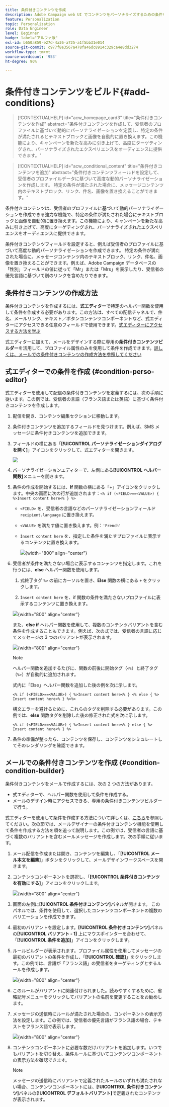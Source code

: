```yaml
---
title: 条件付きコンテンツを作成
description: Adobe Campaign web UI でコンテンツをパーソナライズするための条件を定義する方法について説明します
feature: Personalization
topic: Personalization
role: Data Engineer
level: Beginner
badge: label="アルファ版"
exl-id: b650a859-e27d-4a36-a725-a1f5bb31e014
source-git-commit: c977f8e3567a478fa46dc8914c329ca4e8dd3274
workflow-type: tm+mt
source-wordcount: '953'
ht-degree: 96%

---
```


# 条件付きコンテンツをビルド{#add-conditions}

>[!CONTEXTUALHELP]
>id="acw_homepage_card3"
>title="条件付きコンテンツを作成"
>abstract="条件付きコンテンツを作成して、受信者のプロファイルに基づいて動的にパーソナライゼーションを定義し、特定の条件が満たされるとテキストブロックと画像を自動的に置き換えます。この機能により、キャンペーンを新たな高みに引き上げて、高度にターゲティングされ、パーソナライズされたエクスペリエンスをオーディエンスに提供できます。"



>[!CONTEXTUALHELP]
>id="acw_conditional_content"
>title="条件付きコンテンツを追加"
>abstract="条件付きコンテンツフィールドを設定して、受信者のプロファイルデータに基づいて高度な動的パーソナライゼーションを作成します。 特定の条件が満たされた場合に、メッセージコンテンツ内のテキストブロック、リンク、件名、画像を置き換えることができます。"

条件付きコンテンツは、受信者のプロファイルに基づいて動的パーソナライゼーションを作成できる強力な機能で、特定の条件が満たされた場合にテキストブロックと画像を自動的に置き換えます。この機能により、キャンペーンを新たな高みに引き上げて、高度にターゲティングされ、パーソナライズされたエクスペリエンスをオーディエンスに提供できます。

条件付きコンテンツフィールドを設定すると、例えば受信者のプロファイルに基づいて高度な動的パーソナライゼーションを作成できます。 特定の条件が満たされた場合に、メッセージコンテンツ内のテキストブロック、リンク、件名、画像を置き換えることができます。例えば、Adobe Campaign データベースの「性別」フィールドの値に従って「Mr」または「Mrs」を表示したり、受信者の優先言語に基づいて別のリンクを含めたりできます。

## 条件付きコンテンツの作成方法

条件付きコンテンツを作成するには、**式エディター**&#x200B;で特定のヘルパー関数を使用して条件を作成する必要があります。この方法は、すべての配信チャネルで、件名、メールリンク、テキスト／ボタンコンテンツコンポーネントなど、式エディターにアクセスできる任意のフィールドで使用できます。[式エディターにアクセスする方法を学ぶ](gs-personalization.md/#access)

式エディターに加えて、メールをデザインする際に専用の&#x200B;**条件付きコンテンツビルダー**&#x200B;を活用して、プロファイル属性のみを使用して条件を作成できます。[詳しくは、メールでの条件付きコンテンツの作成方法を参照してください](#condition-condition-builder)

## 式エディターでの条件を作成 {#condition-perso-editor}

式エディターを使用して配信の条件付きコンテンツを定義するには、次の手順に従います。この例では、受信者の言語（フランス語または英語）に基づく条件付きコンテンツを作成します。

1. 配信を開き、コンテンツ編集セクションに移動します。

1. 条件付きコンテンツを追加するフィールドを見つけます。例えば、SMS メッセージに条件付きコンテンツを追加できます。

1. フィールドの横にある「**[!UICONTROL パーソナライゼーションダイアログを開く]**」アイコンをクリックして、式エディターを開きます。

   ![](assets/open-perso-editor-sms.png)

1. パーソナライゼーションエディターで、左側にある&#x200B;**[!UICONTROL ヘルパー関数]**&#x200B;メニューを開きます。

1. 条件の作成を開始するには、**If** 関数の横にある「+」アイコンをクリックします。中央の画面に次の行が追加されます：`<% if (<FIELD>==<VALUE>) { %>Insert content here<% } %>`

   * `<FIELD>` を、受信者の言語などのパーソナライゼーションフィールド `recipient.language` に置き換えます。
   * `<VALUE>` を満たす値に置き換えます。例：`'French'`
   * `Ìnsert content here` を、指定した条件を満たすプロファイルに表示するコンテンツに置き換えます。

     ![](assets/condition-sample1.png){width="800" align="center"}

1. 受信者が条件を満たさない場合に表示するコンテンツを指定します。これを行うには、**else** ヘルパー関数を使用します。

   1. 式終了タグ `%>` の前にカーソルを置き、**Else** 関数の横にある `+` をクリックします。

   1. `Ìnsert content here` を、if 関数の条件を満たさないプロファイルに表示するコンテンツに置き換えます。

   ![](assets/condition-sample2.png){width="800" align="center"}

   また、**else if** ヘルパー関数を使用して、複数のコンテンツバリアントを含む条件を作成することもできます。例えば、次の式では、受信者の言語に応じてメッセージの 3 つのバリアントが表示されます。

   ![](assets/condition-sample3.png){width="800" align="center"}

   >[!NOTE]
   >
   >ヘルパー関数を追加するたびに、関数の前後に開始タグ（`<%`）と終了タグ（`%>`）が自動的に追加されます。
   >
   >式内に「Else」ヘルパー関数を追加した後の例を次に示します。
   >
   >`<% if (<FIELD>==<VALUE>) { %>Insert content here<% } <% else { %> Insert content here<% } %>%>`
   >
   >構文エラーを避けるために、これらのタグを削除する必要があります。この例では、**else** 関数タグを削除した後の修正された式を次に示します。
   >
   >`<% if (<FIELD>==<VALUE>) { %>Insert content here<% } else { %> Insert content here<% } %>`

1. 条件の準備が整ったら、コンテンツを保存し、コンテンツをシミュレートしてそのレンダリングを確認できます。

## メールでの条件付きコンテンツを作成 {#condition-condition-builder}

条件付きコンテンツをメールで作成するには、次の 2 つの方法があります。
* 式エディターで、ヘルパー関数を使用して条件を作成する。
* メールのデザイン時にアクセスできる、専用の条件付きコンテンツビルダーで行う。

式エディターを使用して条件を作成する方法について詳しくは、[こちら](#condition-perso-editor)を参照してください。次の節では、メールデザイナーの条件付きコンテンツ機能を使用して条件を作成する方法を順を追って説明します。この例では、受信者の言語に基づく複数のバリアントを含むメールメッセージを作成します。次の手順に従います。

1. メール配信を作成または開き、コンテンツを編集し、「**[!UICONTROL メール本文を編集]**」ボタンをクリックして、メールデザインワークスペースを開きます。

1. コンテンツコンポーネントを選択し、「**[!UICONTROL 条件付きコンテンツを有効にする]**」アイコンをクリックします。

   ![](assets/condition-email-enable.png){width="800" align="center"}

1. 画面の左側に&#x200B;**[!UICONTROL 条件付きコンテンツ]**&#x200B;パネルが開きます。 このパネルでは、条件を使用して、選択したコンテンツコンポーネントの複数のバリエーションを作成できます。

1. 最初のバリアントを設定します。**[!UICONTROL 条件付きコンテンツ]**&#x200B;パネルの&#x200B;**[!UICONTROL バリアント - 1]** 上にマウスポインターを合わせて、「**[!UICONTROL 条件を追加]**」アイコンをクリックします。

1. ルールビルダーが表示されます。プロファイル属性を使用してメッセージの最初のバリアントの条件を作成し、「**[!UICONTROL 確認]**」をクリックします。この例では、言語が「フランス語」の受信者をターゲティングとするルールを作成します。

   ![](assets/condition-email-rule.png){width="800" align="center"}

1. このルールがバリアントに関連付けられました。読みやすくするために、省略記号メニューをクリックしてバリアントの名前を変更することをお勧めします。

1. メッセージの送信時にルールが満たされた場合の、コンポーネントの表示方法を設定します。この例では、受信者の優先言語がフランス語の場合、テキストをフランス語で表示します。

   ![](assets/condition-email-variant1.png){width="800" align="center"}

1. コンテンツコンポーネントに必要な数だけバリアントを追加します。いつでもバリアントを切り替え、条件ルールに基づいてコンテンツコンポーネントの表示方法を確認できます。

   >[!NOTE]
   >メッセージの送信時にバリアントで定義されたルールのいずれも満たされない場合、コンテンツコンポーネントには、**[!UICONTROL 条件付きコンテンツ]**&#x200B;パネルの&#x200B;**[!UICONTROL デフォルトバリアント]**&#x200B;で定義されたコンテンツが表示されます。
